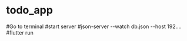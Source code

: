 # todo_app

#Go to terminal
#start server
#json-server --watch db.json --host 192....
#flutter run

